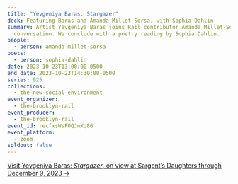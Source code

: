```yaml
---
title: "Yevgeniya Baras: Stargazer"
deck: Featuring Baras and Amanda Millet-Sorsa, with Sophia Dahlin
summary: Artist Yevgeniya Baras joins Rail contributor Amanda Millet-Sorsa for a
  conversation. We conclude with a poetry reading by Sophia Dahlin.
people:
  - person: amanda-millet-sorsa
poets:
  - person: sophia-dahlin
date: 2023-10-23T13:00:00-0500
end_date: 2023-10-23T14:30:00-0500
series: 925
collections:
  - the-new-social-environment
event_organizer:
  - the-brooklyn-rail
event_producer:
  - the-brooklyn-rail
event_id: recfxsWsFOQJmXq8G
event_platform:
  - zoom
soldout: false
---
```

[V﻿isit Yevgeniya Baras: *Stargazer*, on view at Sargent’s Daughters through December 9, 2023 →](https://www.sargentsdaughters.com/yevgeniya-baras-stargazer)